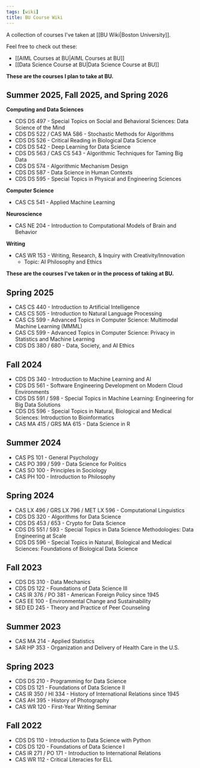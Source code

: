 ```yaml
---
tags: [wiki]
title: BU Course Wiki
---
```


A collection of courses I've taken at [[BU Wiki|Boston University]].

Feel free to check out these:

- [[AIML Courses at BU|AIML Courses at BU]]
- [[Data Science Course at BU|Data Science Course at BU]]

**These are the courses I plan to take at BU.**

## Summer 2025, Fall 2025, and Spring 2026

**Computing and Data Sciences**

- CDS DS 497 - Special Topics on Social and Behavioral Sciences: Data Science of the Mind
- CDS DS 522 / CAS MA 586 - Stochastic Methods for Algorithms
- CDS DS 526 - Critical Reading in Biological Data Science
- CDS DS 542 - Deep Learning for Data Science
- CDS DS 563 / CAS CS 543 - Algorithmic Techniques for Taming Big Data
- CDS DS 574 - Algorithmic Mechanism Design
- CDS DS 587 - Data Science in Human Contexts
- CDS DS 595 - Special Topics in Physical and Engineering Sciences

**Computer Science**

- CAS CS 541 - Applied Machine Learning

**Neuroscience**

- CAS NE 204 - Introduction to Computational Models of Brain and Behavior

**Writing**

- CAS WR 153 - Writing, Research, & Inquiry with Creativity/Innovation
    - Topic: AI Philosophy and Ethics

**These are the courses I've taken or in the process of taking at BU.**

## Spring 2025

- CAS CS 440 - Introduction to Artificial Intelligence
- CAS CS 505 - Introduction to Natural Language Processing
- CAS CS 599 - Advanced Topics in Computer Science: Multimodal Machine Learning (MMML)
- CAS CS 599 - Advanced Topics in Computer Science: Privacy in Statistics and Machine Learning
- CDS DS 380 / 680 - Data, Society, and AI Ethics

## Fall 2024

- CDS DS 340 - Introduction to Machine Learning and AI
- CDS DS 561 - Software Engineering Development on Modern Cloud Environments
- CDS DS 591 / 598 - Special Topics in Machine Learning: Engineering for Big Data Solutions
- CDS DS 596 - Special Topics in Natural, Biological and Medical Sciences: Introduction to Bioinformatics
- CAS MA 415 / GRS MA 615 - Data Science in R

## Summer 2024

- CAS PS 101 - General Psychology
- CAS PO 399 / 599 - Data Science for Politics
- CAS SO 100 - Principles in Sociology
- CAS PH 100 - Introduction to Philosophy

## Spring 2024

- CAS LX 496 / GRS LX 796 / MET LX 596 - Computational Linguistics
- CDS DS 320 - Algorithms for Data Science
- CDS DS 453 / 653 - Crypto for Data Science
- CDS DS 551 / 593 - Special Topics in Data Science Methodologies: Data Engineering at Scale
- CDS DS 596 - Special Topics in Natural, Biological and Medical Sciences: Foundations of Biological Data Science

## Fall 2023

- CDS DS 310 - Data Mechanics
- CDS DS 122 - Foundations of Data Science III
- CAS IR 376 / PO 381 - American Foreign Policy since 1945
- CAS EE 100 - Environmental Change and Sustainability
- SED ED 245 - Theory and Practice of Peer Counseling

## Summer 2023

- CAS MA 214 - Applied Statistics
- SAR HP 353 - Organization and Delivery of Health Care in the U.S.

## Spring 2023

- CDS DS 210 - Programming for Data Science
- CDS DS 121 - Foundations of Data Science II
- CAS IR 350 / HI 334 - History of International Relations since 1945
- CAS AH 395 - History of Photography
- CAS WR 120 - First-Year Writing Seminar

## Fall 2022

- CDS DS 110 - Introduction to Data Science with Python
- CDS DS 120 - Foundations of Data Science I
- CAS IR 271 / PO 171 - Introduction to International Relations
- CAS WR 112 - Critical Literacies for ELL